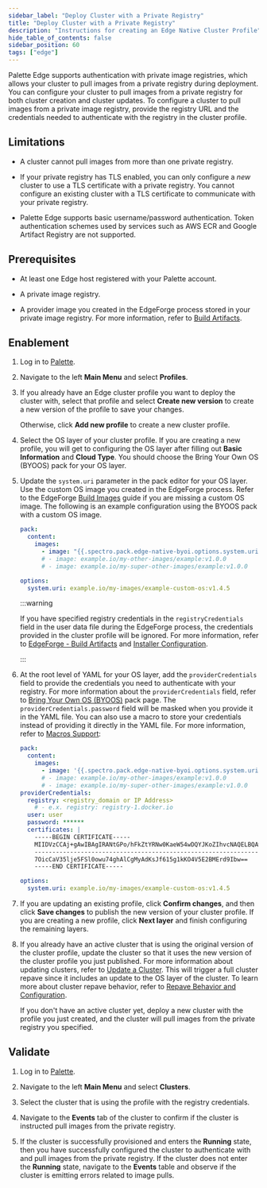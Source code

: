 ```yaml
---
sidebar_label: "Deploy Cluster with a Private Registry"
title: "Deploy Cluster with a Private Registry"
description: "Instructions for creating an Edge Native Cluster Profile"
hide_table_of_contents: false
sidebar_position: 60
tags: ["edge"]
---
```


Palette Edge supports authentication with private image registries, which allows your cluster to pull images from a
private registry during deployment. You can configure your cluster to pull images from a private registry for both
cluster creation and cluster updates. To configure a cluster to pull images from a private image registry, provide the
registry URL and the credentials needed to authenticate with the registry in the cluster profile.

## Limitations

- A cluster cannot pull images from more than one private registry.

- If your private registry has TLS enabled, you can only configure a _new_ cluster to use a TLS certificate with a
  private registry. You cannot configure an existing cluster with a TLS certificate to communicate with your private
  registry.

- Palette Edge supports basic username/password authentication. Token authentication schemes used by services such as
  AWS ECR and Google Artifact Registry are not supported.

## Prerequisites

- At least one Edge host registered with your Palette account.

- A private image registry.

- A provider image you created in the EdgeForge process stored in your private image registry. For more information,
  refer to [Build Artifacts](../edgeforge-workflow/palette-canvos.md).

## Enablement

1. Log in to [Palette](https://console.spectrocloud.com).

2. Navigate to the left **Main Menu** and select **Profiles**.

3. If you already have an Edge cluster profile you want to deploy the cluster with, select that profile and select
   **Create new version** to create a new version of the profile to save your changes.

   Otherwise, click **Add new profile** to create a new cluster profile.

4. Select the OS layer of your cluster profile. If you are creating a new profile, you will get to configuring the OS
   layer after filling out **Basic Information** and **Cloud Type**. You should choose the Bring Your Own OS (BYOOS)
   pack for your OS layer.

5. Update the `system.uri` parameter in the pack editor for your OS layer. Use the custom OS image you created in the
   EdgeForge process. Refer to the EdgeForge [Build Images](../edgeforge-workflow/palette-canvos.md) guide if you are
   missing a custom OS image. The following is an example configuration using the BYOOS pack with a custom OS image.

   ```yaml
   pack:
     content:
       images:
         - image: "{{.spectro.pack.edge-native-byoi.options.system.uri}}"
         # - image: example.io/my-other-images/example:v1.0.0
         # - image: example.io/my-super-other-images/example:v1.0.0

   options:
     system.uri: example.io/my-images/example-custom-os:v1.4.5
   ```

   :::warning

   If you have specified registry credentials in the `registryCredentials` field in the user data file during the
   EdgeForge process, the credentials provided in the cluster profile will be ignored. For more information, refer to
   [EdgeForge - Build Artifacts](../edgeforge-workflow/palette-canvos.md) and
   [Installer Configuration](../edge-configuration/installer-reference.md#external-registry).

   :::

6. At the root level of YAML for your OS layer, add the `providerCredentials` field to provide the credentials you need
   to authenticate with your registry. For more information about the `providerCredentials` field, refer to
   [Bring Your Own OS (BYOOS)](../../../../integrations/byoos.md) pack page. The `providerCredentials.password` field
   will be masked when you provide it in the YAML file. You can also use a macro to store your credentials instead of
   providing it directly in the YAML file. For more information, refer to
   [Macros Support](../../../cluster-management/macros.md):

   ```yaml {7-8}
   pack:
     content:
       images:
         - image: '{{.spectro.pack.edge-native-byoi.options.system.uri}}'
         # - image: example.io/my-other-images/example:v1.0.0
         # - image: example.io/my-super-other-images/example:v1.0.0
   providerCredentials:
     registry: <registry_domain or IP Address>
       # - e.x. registry: registry-1.docker.io
     user: user
     password: ******
     certificates: |
       -----BEGIN CERTIFICATE-----
       MIIDVzCCAj+gAwIBAgIRANtGPo/hFkZtYRNw0KaeW54wDQYJKoZIhvcNAQELBQAw
       ----------------------------------------------------------------
       7OicCaV35lje5FSl0owu74ghAlCgMyAdKsJf615g1kKO4V5E2BMErd9Ibw==
       -----END CERTIFICATE-----

   options:
     system.uri: example.io/my-images/example-custom-os:v1.4.5
   ```

7. If you are updating an existing profile, click **Confirm changes**, and then click **Save changes** to publish the
   new version of your cluster profile. If you are creating a new profile, click **Next layer** and finish configuring
   the remaining layers.

8. If you already have an active cluster that is using the original version of the cluster profile, update the cluster
   so that it uses the new version of the cluster profile you just published. For more information about updating
   clusters, refer to [Update a Cluster](../../cluster-management/cluster-updates.md). This will trigger a full cluster
   repave since it includes an update to the OS layer of the cluster. To learn more about cluster repave behavior, refer
   to [Repave Behavior and Configuration](../../cluster-management/node-pool.md#repave-behavior-and-configuration).

   If you don't have an active cluster yet, deploy a new cluster with the profile you just created, and the cluster will
   pull images from the private registry you specified.

## Validate

1. Log in to [Palette](https://console.spectrocloud.com).

2. Navigate to the left **Main Menu** and select **Clusters**.

3. Select the cluster that is using the profile with the registry credentials.

4. Navigate to the **Events** tab of the cluster to confirm if the cluster is instructed pull images from the private
   registry.

5. If the cluster is successfully provisioned and enters the **Running** state, then you have successfully configured
   the cluster to authenticate with and pull images from the private registry. If the cluster does not enter the
   **Running** state, navigate to the **Events** table and observe if the cluster is emitting errors related to image
   pulls.
